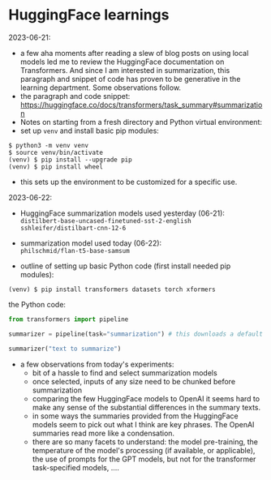 # HuggingFace learnings

2023-06-21:  
- a few aha moments after reading a slew of blog posts on using local models led me to review the HuggingFace documentation on Transformers. And since I am interested in summarization, this paragraph and snippet of code has proven to be generative in the learning department. Some observations follow.
- the paragraph and code snippet: <https://huggingface.co/docs/transformers/task_summary#summarization>  
- Notes on starting from a fresh directory and Python virtual environment:  
- set up `venv` and install basic pip modules:
```shell
$ python3 -m venv venv
$ source venv/bin/activate
(venv) $ pip install --upgrade pip
(venv) $ pip install wheel
```
- this sets up the environment to be customized for a specific use.

2023-06-22:  
- HuggingFace summarization models used yesterday (06-21):  
	`distilbert-base-uncased-finetuned-sst-2-english`
    `sshleifer/distilbart-cnn-12-6`  

- summarization model used today (06-22):  
	`philschmid/flan-t5-base-samsum`

- outline of setting up basic Python code (first install needed pip modules):  
```shell
(venv) $ pip install transformers datasets torch xformers
```
  the Python code:  
```python
from transformers import pipeline

summarizer = pipeline(task="summarization") # this downloads a default summarization model

summarizer("text to summarize")
```

- a few observations from today's experiments:  
	- bit of a hassle to find and select summarization models  
	- once selected, inputs of any size need to be chunked before summarization  
	- comparing the few HuggingFace models to OpenAI it seems hard to make any sense of the substantial differences in the summary texts.
	- in some ways the summaries provided from the HuggingFace models seem to pick out what I think are key phrases. The OpenAI summaries read more like a condensation.
	- there are so many facets to understand: the model pre-training, the temperature of the model's processing (if available, or applicable), the use of prompts for the GPT models, but not for the transformer task-specified models, ....
